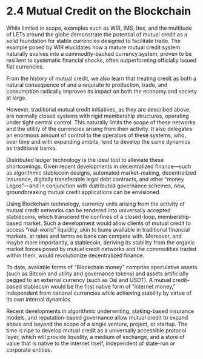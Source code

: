 # 2.4 Mutual Credit on the Blockchain

While limited in scope, examples such as WIR, IMS, Itex, and the multitude of LETs around the globe demonstrate the potential of mutual credit as a solid foundation for stable currencies designed to facilitate trade. The example posed by WIR elucidates how a mature mutual credit system naturally evolves into a commodity-backed currency system, proven to be resilient to systematic financial shocks, often outperforming officially issued fiat currencies.

From the history of mutual credit, we also learn that treating credit as both a natural consequence of and a requisite to production, trade, and consumption radically improves its impact on both the economy and society at large.

However, traditional mutual credit initiatives, as they are described above, are normally closed systems with rigid membership structures, operating under tight central control. This naturally limits the scope of these networks and the utility of the currencies arising from their activity. It also delegates an enormous amount of control to the operators of these systems, who, over time and with expanding ambits, tend to develop the same dynamics as traditional banks.

Distributed ledger technology is the ideal tool to alleviate these shortcomings. Given recent developments in decentralized finance—such as algorithmic stablecoin designs, automated market–making, decentralized insurance, digitally transferable legal debt contracts, and other “money Legos”—and in conjunction with distributed governance schemes, new, groundbreaking mutual credit applications can be envisioned.

Using Blockchain technology, currency units arising from the activity of mutual credit networks can be rendered into universally accepted stablecoins, which transcend the confines of a closed-loop, membership- based market. Such a development would allow clients of mutual credit to access “real-world” liquidity, akin to loans available in traditional financial markets, at rates and terms no bank can compete with. Moreover, and maybe more importantly, a stablecoin, deriving its stability from the organic market forces posed by mutual credit networks and the commodities traded within them, would revolutionize decentralized finance.

To date, available forms of “Blockchain money” comprise speculative assets (such as Bitcoin and utility and governance tokens) and assets artificially pegged to an external currency (such as Dai and USDT). A mutual credit–based stablecoin would be the first native form of “internet money,” independent from national currencies while achieving stability by virtue of its own internal dynamics.

Recent developments in algorithmic underwriting, staking-based insurance models, and reputation-based governance allow mutual credit to expand above and beyond the scope of a single venture, project, or startup. The time is ripe to develop mutual credit as a universally accessible protocol layer, which will provide liquidity, a medium of exchange, and a store of value that is native to the internet itself, independent of state-run or corporate entities.
